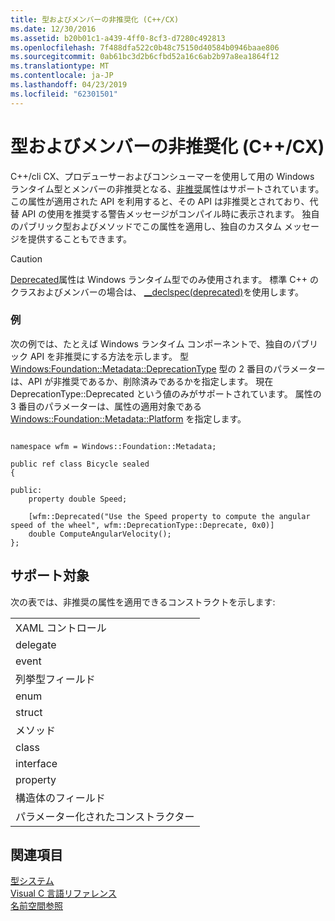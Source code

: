 ```yaml
---
title: 型およびメンバーの非推奨化 (C++/CX)
ms.date: 12/30/2016
ms.assetid: b20b01c1-a439-4ff0-8cf3-d7280c492813
ms.openlocfilehash: 7f488dfa522c0b48c75150d40584b0946baae806
ms.sourcegitcommit: 0ab61bc3d2b6cfbd52a16c6ab2b97a8ea1864f12
ms.translationtype: MT
ms.contentlocale: ja-JP
ms.lasthandoff: 04/23/2019
ms.locfileid: "62301501"
---
```

# <a name="deprecating-types-and-members-ccx"></a>型およびメンバーの非推奨化 (C++/CX)

C++/cli CX、プロデューサーおよびコンシューマーを使用して用の Windows ランタイム型とメンバーの非推奨となる、[非推奨](/uwp/api/windows.foundation.metadata.deprecatedattribute)属性はサポートされています。 この属性が適用された API を利用すると、その API は非推奨とされており、代替 API の使用を推奨する警告メッセージがコンパイル時に表示されます。 独自のパブリック型およびメソッドでこの属性を適用し、独自のカスタム メッセージを提供することもできます。

> [!CAUTION]
> [Deprecated](/uwp/api/windows.foundation.metadata.deprecatedattribute)属性は Windows ランタイム型でのみ使用されます。 標準 C++ のクラスおよびメンバーの場合は、 [__declspec(deprecated)](../cpp/deprecated-cpp.md)を使用します。

### <a name="example"></a>例

次の例では、たとえば Windows ランタイム コンポーネントで、独自のパブリック API を非推奨にする方法を示します。 型 [Windows:Foundation::Metadata::DeprecationType](/uwp/api/windows.foundation.metadata.deprecationtype) 型の 2 番目のパラメーターは、API が非推奨であるか、削除済みであるかを指定します。 現在 DeprecationType::Deprecated という値のみがサポートされています。 属性の 3 番目のパラメーターは、属性の適用対象である [Windows::Foundation::Metadata::Platform](/uwp/api/windows.foundation.metadata.platformattribute) を指定します。

```

namespace wfm = Windows::Foundation::Metadata;

public ref class Bicycle sealed
{

public:
    property double Speed;

    [wfm::Deprecated("Use the Speed property to compute the angular speed of the wheel", wfm::DeprecationType::Deprecate, 0x0)]
    double ComputeAngularVelocity();
};
```

## <a name="supported-targets"></a>サポート対象

次の表では、非推奨の属性を適用できるコンストラクトを示します:

| |
|-|
|XAML コントロール|
|delegate|
|event|
|列挙型フィールド|
|enum|
|struct|
|メソッド|
|class|
|interface|
|property|
|構造体のフィールド|
|パラメーター化されたコンストラクター|

## <a name="see-also"></a>関連項目

[型システム](../cppcx/type-system-c-cx.md)<br/>
[Visual C 言語リファレンス](../cppcx/visual-c-language-reference-c-cx.md)<br/>
[名前空間参照](../cppcx/namespaces-reference-c-cx.md)
